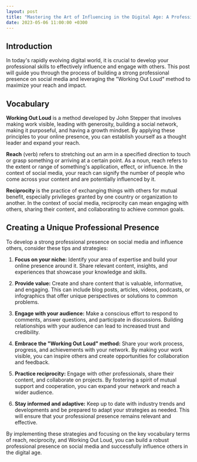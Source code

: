 ```yaml
---
layout: post
title: "Mastering the Art of Influencing in the Digital Age: A Professional's Guide to Online Success"
date: 2023-05-06 11:00:00 +0300
---
```

## Introduction
In today's rapidly evolving digital world, it is crucial to develop your professional skills to effectively influence and engage with others. This post will guide you through the process of building a strong professional presence on social media and leveraging the "Working Out Loud" method to maximize your reach and impact.

## Vocabulary

**Working Out Loud** is a method developed by John Stepper that involves making work visible, leading with generosity, building a social network, making it purposeful, and having a growth mindset. By applying these principles to your online presence, you can establish yourself as a thought leader and expand your reach.

**Reach** (verb) refers to stretching out an arm in a specified direction to touch or grasp something or arriving at a certain point. As a noun, reach refers to the extent or range of something's application, effect, or influence. In the context of social media, your reach can signify the number of people who come across your content and are potentially influenced by it.

**Reciprocity** is the practice of exchanging things with others for mutual benefit, especially privileges granted by one country or organization to another. In the context of social media, reciprocity can mean engaging with others, sharing their content, and collaborating to achieve common goals.

## Creating a Unique Professional Presence

To develop a strong professional presence on social media and influence others, consider these tips and strategies:

1. **Focus on your niche:** Identify your area of expertise and build your online presence around it. Share relevant content, insights, and experiences that showcase your knowledge and skills.

2. **Provide value:** Create and share content that is valuable, informative, and engaging. This can include blog posts, articles, videos, podcasts, or infographics that offer unique perspectives or solutions to common problems.

3. **Engage with your audience:** Make a conscious effort to respond to comments, answer questions, and participate in discussions. Building relationships with your audience can lead to increased trust and credibility.

4. **Embrace the "Working Out Loud" method:** Share your work process, progress, and achievements with your network. By making your work visible, you can inspire others and create opportunities for collaboration and feedback.

5. **Practice reciprocity:** Engage with other professionals, share their content, and collaborate on projects. By fostering a spirit of mutual support and cooperation, you can expand your network and reach a wider audience.

6. **Stay informed and adaptive:** Keep up to date with industry trends and developments and be prepared to adapt your strategies as needed. This will ensure that your professional presence remains relevant and effective.

By implementing these strategies and focusing on the key vocabulary terms of reach, reciprocity, and Working Out Loud, you can build a robust professional presence on social media and successfully influence others in the digital age.